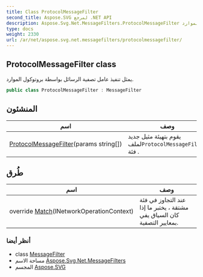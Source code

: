 ```yaml
---
title: Class ProtocolMessageFilter
second_title: Aspose.SVG لمرجع .NET API
description: Aspose.Svg.Net.MessageFilters.ProtocolMessageFilter فصل. يمثل تنفيذ عامل تصفية الرسائل بواسطة بروتوكول الموارد.
type: docs
weight: 2330
url: /ar/net/aspose.svg.net.messagefilters/protocolmessagefilter/
---
```

## ProtocolMessageFilter class

يمثل تنفيذ عامل تصفية الرسائل بواسطة بروتوكول الموارد.

```csharp
public class ProtocolMessageFilter : MessageFilter
```

## المنشئون

| اسم | وصف |
| --- | --- |
| [ProtocolMessageFilter](protocolmessagefilter/)(params string[]) | يقوم بتهيئة مثيل جديد لملف`ProtocolMessageFilter` فئة . |

## طُرق

| اسم | وصف |
| --- | --- |
| override [Match](../../aspose.svg.net.messagefilters/protocolmessagefilter/match/)(INetworkOperationContext) | عند التجاوز في فئة مشتقة ، يختبر ما إذا كان السياق يفي بمعايير التصفية. |

### أنظر أيضا

* class [MessageFilter](../../aspose.svg.net/messagefilter/)
* مساحة الاسم [Aspose.Svg.Net.MessageFilters](../../aspose.svg.net.messagefilters/)
* المجسم [Aspose.SVG](../../)


